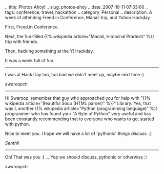 .. title: Photos Ahoy!
.. slug: photos-ahoy
.. date: 2007-10-11 07:33:00
.. tags: conference, travel, hackathon
.. category: Personal
.. description: A week of attending Freed.in Conference, Manali trip, and Yahoo Hackday

First, Freed.in Conference.

Next, the fun-filled {{% wikipedia article="Manali, Himachal Pradesh" %}} trip with friends.

Then, hacking something at the Y! Hackday.

It was a week full of fun.


----


I was at Hack Day too, too bad we didn't meet up, maybe next time :)

_swaroopch_

----


Hi Swaroop, remember that guy who approached you for help with "{{% wikipedia article="Beautiful Soup (HTML parser)" %}}" Library. Yes, that was I, another {{% wikipedia article="Python (programming language)" %}} programmer who has found your "A Byte of Python" very useful and has been constantly recommending that to everyone who wants to get started with python.



Nice to meet you. I hope we will have a lot of 'pythonic' things discuss. :)

_Senthil_

----


Oh! That was you :) ... Yep we should discuss, pythonic or otherwise :)

_swaroopch_